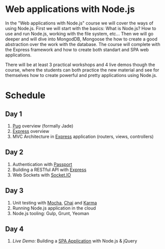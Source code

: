 # Web applications with Node.js

In the "Web applications with Node.js" course we will cover the ways of using Node.js. First we will start with the basics: What is Node.js? How to use and run Node.js, working with the file system, etc... Then we will go deeper and will dive into MongodDB, Mongoose the how to create a good abstraction over the work with the database. The course will complete with the Express framework and how to create both standart and SPA web applications.

There will be at least 3 practical workshops and 4 live demos though the course, where the students can both practice the new material and see for themselves how to create powerful and pretty applications using Node.js.

<!--
Курсът "Уеб приложения с Node.js" обхваща начините за използване Node.js. Първо ще започнем с основите: Какво е Node.js? Как да се използва Node.js?, работа с файловата система, и др. След това ще задълбочим и ще се потопим в работата с данни: MongodDB, Mongoose, след което ще видим как да създадеме добра абстракция над работата с данни. Курсът ще завърши с фреймуърка Express и ще създаваме уеб приложения.

По време на курса ще има най-малко 3 практически уъркшопа и 4 демонстрации на живо, по време на които студентите ще могат да практикуват новия материал и да видят как да създават мощни и красиви приложения, използвайки Node.js.

-->

# Schedule

##  Day 1

1.  [Pug](https://github.com/pugjs/pug) overview (formally Jade)
1.  [Express](http://expressjs.com/) overview
1.  MVC Architecture in [Express](http://expressjs.com/) application (routers, views, controllers)

##  Day 2

1.  Authentication with [Passport](http://passportjs.org/)
1.  Building a RESTful API with [Express](http://expressjs.com)
1.  Web Sockets with [Socket.IO](http://socket.io/)

##  Day 3
1.  Unit testing with [Mocha](https://mochajs.org/), [Chai](http://chaijs.com/) and
 [Karma](https://karma-runner.github.io/1.0/index.html)
1.  Running Node.js application in the cloud
1.  Node.js tooling: Gulp, Grunt, Yeoman

##  Day 4

1.  _Live Demo:_ Building a [SPA Application](https://en.wikipedia.org/wiki/Single-page_application) with Node.js & jQuery

<!--
##  Ден 1

11:00 - Въведение в Pug
12:30 - Обедна почивка
13:30 - Първи стъпки в Express
16:00 - MVC архитектура на уеб приложение с Express (routers, views, controllers)

##  Ден 2

11:00 - Автентикация с Passport
12:30 - Обедна почивка
13:30 - Изграждане на RESTful API с Node.js и Express
16:00 -  Web Sockets с Socket.IO

##  Ден 3
11:00 - Компонентно тестване с Mocha, Chai и Sinon
12:30 - Обедка почивка
13:30 - Интеграция на уеб приложения на Node.js в облака
14:30 - Инструменти за работа с Node.js: Gulp, Grunt, Yeoman
16:00 - Демонстрация на живо: Изграждане на SPA приложение с Node.js и jQuery
-->
